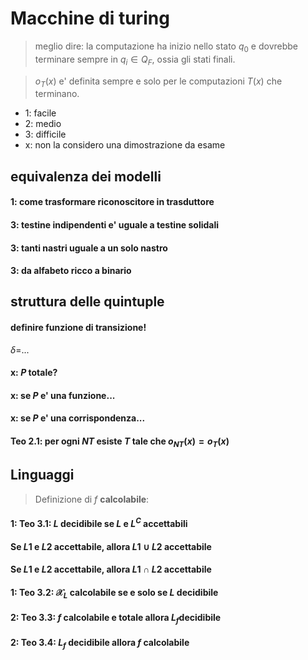 # Macchine di turing 
> meglio dire: la computazione ha inizio nello stato $q_0$ e dovrebbe terminare sempre in $q_{i}\in Q_F$, ossia gli stati finali.

> $o_{T}(x)$ e' definita sempre e solo per le computazioni $T(x)$ che terminano.

* 1: facile
* 2: medio
* 3: difficile
* x: non la considero una dimostrazione da esame
## equivalenza dei modelli
#### 1: come trasformare riconoscitore in trasduttore

#### 3: testine indipendenti e' uguale a testine solidali

#### 3: tanti nastri uguale a un solo nastro
#### 3: da alfabeto ricco a binario

## struttura delle quintuple

#### definire funzione di transizione!
$\delta =$...

#### x: $P$ totale?

#### x: se $P$ e' una funzione...

#### x: se $P$ e' una corrispondenza...

#### Teo 2.1: per ogni $NT$ esiste $T$ tale che $o_{NT}(x) = o_{T}(x)$

## Linguaggi

> Definizione di $f$ **calcolabile**: 
#### 1: Teo 3.1: $L$ decidibile se $L$ e $L^C$ accettabili
#### Se $L1$ e $L2$ accettabile, allora $L1 \cup L2$ accettabile

#### Se $L1$ e $L2$ accettabile, allora $L1 \cap L2$ accettabile


#### 1: Teo 3.2: $\mathcal X_L$ calcolabile se e solo se $L$ decidibile

#### 2: Teo 3.3: $f$ calcolabile e totale allora $L_{f}$decidibile

#### 2: Teo 3.4: $L_{f}$ decidibile allora $f$ calcolabile